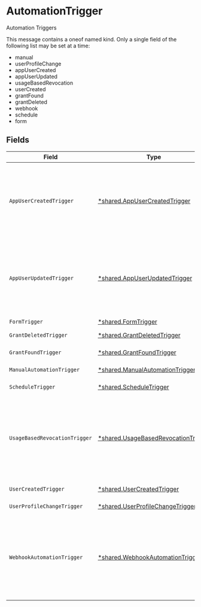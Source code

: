 # AutomationTrigger

Automation Triggers

This message contains a oneof named kind. Only a single field of the following list may be set at a time:
  - manual
  - userProfileChange
  - appUserCreated
  - appUserUpdated
  - usageBasedRevocation
  - userCreated
  - grantFound
  - grantDeleted
  - webhook
  - schedule
  - form



## Fields

| Field                                                                                                                                                                                                 | Type                                                                                                                                                                                                  | Required                                                                                                                                                                                              | Description                                                                                                                                                                                           |
| ----------------------------------------------------------------------------------------------------------------------------------------------------------------------------------------------------- | ----------------------------------------------------------------------------------------------------------------------------------------------------------------------------------------------------- | ----------------------------------------------------------------------------------------------------------------------------------------------------------------------------------------------------- | ----------------------------------------------------------------------------------------------------------------------------------------------------------------------------------------------------- |
| `AppUserCreatedTrigger`                                                                                                                                                                               | [*shared.AppUserCreatedTrigger](../../../pkg/models/shared/appusercreatedtrigger.md)                                                                                                                  | :heavy_minus_sign:                                                                                                                                                                                    | The AppUserCreatedTrigger message.<br/><br/>This message contains a oneof named app_identifier. Only a single field of the following list may be set at a time:<br/>  - appId<br/>  - appIdCel<br/>   |
| `AppUserUpdatedTrigger`                                                                                                                                                                               | [*shared.AppUserUpdatedTrigger](../../../pkg/models/shared/appuserupdatedtrigger.md)                                                                                                                  | :heavy_minus_sign:                                                                                                                                                                                    | The AppUserUpdatedTrigger message.<br/><br/>This message contains a oneof named app_identifier. Only a single field of the following list may be set at a time:<br/>  - appId<br/>  - appIdCel<br/>   |
| `FormTrigger`                                                                                                                                                                                         | [*shared.FormTrigger](../../../pkg/models/shared/formtrigger.md)                                                                                                                                      | :heavy_minus_sign:                                                                                                                                                                                    | The FormTrigger message.                                                                                                                                                                              |
| `GrantDeletedTrigger`                                                                                                                                                                                 | [*shared.GrantDeletedTrigger](../../../pkg/models/shared/grantdeletedtrigger.md)                                                                                                                      | :heavy_minus_sign:                                                                                                                                                                                    | The GrantDeletedTrigger message.                                                                                                                                                                      |
| `GrantFoundTrigger`                                                                                                                                                                                   | [*shared.GrantFoundTrigger](../../../pkg/models/shared/grantfoundtrigger.md)                                                                                                                          | :heavy_minus_sign:                                                                                                                                                                                    | The GrantFoundTrigger message.                                                                                                                                                                        |
| `ManualAutomationTrigger`                                                                                                                                                                             | [*shared.ManualAutomationTrigger](../../../pkg/models/shared/manualautomationtrigger.md)                                                                                                              | :heavy_minus_sign:                                                                                                                                                                                    | The ManualAutomationTrigger message.                                                                                                                                                                  |
| `ScheduleTrigger`                                                                                                                                                                                     | [*shared.ScheduleTrigger](../../../pkg/models/shared/scheduletrigger.md)                                                                                                                              | :heavy_minus_sign:                                                                                                                                                                                    | The ScheduleTrigger message.                                                                                                                                                                          |
| `UsageBasedRevocationTrigger`                                                                                                                                                                         | [*shared.UsageBasedRevocationTrigger](../../../pkg/models/shared/usagebasedrevocationtrigger.md)                                                                                                      | :heavy_minus_sign:                                                                                                                                                                                    | The UsageBasedRevocationTrigger message.<br/><br/>This message contains a oneof named cold_start_schedule. Only a single field of the following list may be set at a time:<br/>  - runImmediately<br/>  - runDelayed<br/> |
| `UserCreatedTrigger`                                                                                                                                                                                  | [*shared.UserCreatedTrigger](../../../pkg/models/shared/usercreatedtrigger.md)                                                                                                                        | :heavy_minus_sign:                                                                                                                                                                                    | The UserCreatedTrigger message.                                                                                                                                                                       |
| `UserProfileChangeTrigger`                                                                                                                                                                            | [*shared.UserProfileChangeTrigger](../../../pkg/models/shared/userprofilechangetrigger.md)                                                                                                            | :heavy_minus_sign:                                                                                                                                                                                    | The UserProfileChangeTrigger message.                                                                                                                                                                 |
| `WebhookAutomationTrigger`                                                                                                                                                                            | [*shared.WebhookAutomationTrigger](../../../pkg/models/shared/webhookautomationtrigger.md)                                                                                                            | :heavy_minus_sign:                                                                                                                                                                                    | The WebhookAutomationTrigger message.<br/><br/>This message contains a oneof named auth_config. Only a single field of the following list may be set at a time:<br/>  - jwt<br/>  - hmac<br/>         |